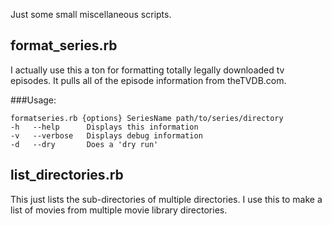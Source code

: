 Just some small miscellaneous scripts.


format_series.rb
---
I actually use this a ton for formatting totally legally downloaded tv episodes.
It pulls all of the episode information from theTVDB.com.
  
###Usage:

```
formatseries.rb {options} SeriesName path/to/series/directory  
-h   --help      Displays this information  
-v   --verbose   Displays debug information  
-d   --dry       Does a 'dry run'
```

list_directories.rb
---
This just lists the sub-directories of multiple directories.
I use this to make a list of movies from multiple movie library directories.